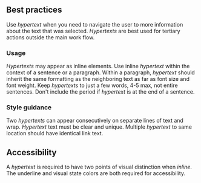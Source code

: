## Best practices
Use *hypertext* when you need to navigate the user to more information about the text that was selected. *Hypertexts* are best used for tertiary actions outside the main work flow.

### Usage
*Hypertexts* may appear as inline elements. Use inline *hypertext* within the context of a sentence or a paragraph. Within a paragraph, *hypertext* should inherit the same formatting as the neighboring text as far as font size and font weight. Keep *hypertexts* to just a few words, 4-5 max, not entire sentences. Don't include the period if *hypertext* is at the end of a sentence.

### Style guidance
Two *hypertexts* can appear consecutively on separate lines of text and wrap. *Hypertext* text must be clear and unique. Multiple *hypertext* to same location should have identical link text.

## Accessibility
A *hypertext* is required to have two points of visual distinction when *inline*. The underline and visual state colors are both required for accessibility.
